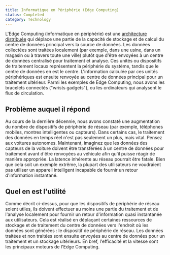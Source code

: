 ```yaml
---
title: Informatique en Périphérie (Edge Computing)
status: Completed
category: Technology
---
```


L'Edge Computing (informatique en périphérie) est une [architecture distribuée](/fr/distributed-systems/) qui déplace une partie de la capacité de stockage et de calcul du centre de données principal vers la source de données.
Les données collectées sont traitées localement (par exemple, dans une usine, dans un magasin ou à travers toute une ville) plutôt que d'être envoyées à un centre de données centralisé pour traitement et analyse.
Ces unités ou dispositifs de traitement locaux représentent la périphérie du système, tandis que le centre de données en est le centre.
L'information calculée par ces unités périphériques est ensuite renvoyée au centre de données principal pour un traitement ultérieur.
Parmi les exemples de Edge Computing, nous avons les bracelets connectés ("wrists gadgets"), ou les ordinateurs qui analysent le flux de circulation.

## Problème auquel il répond

Au cours de la dernière décennie, nous avons constaté une augmentation du nombre de dispositifs de périphérie de réseau (par exemple, téléphones mobiles, montres intelligentes ou capteurs).
Dans certains cas, le traitement des données en temps réel n'est pas seulement un plus, mais vital.
Pensez aux voitures autonomes.
Maintenant, imaginez que les données des capteurs de la voiture doivent être transférées à un centre de données pour traitement avant d'être renvoyées au véhicule afin qu'il puisse réagir de manière appropriée.
La latence inhérente au réseau pourrait être fatale.
Bien que cela soit un exemple extrême, la plupart des utilisateurs ne voudraient pas utiliser un appareil intelligent incapable de fournir un retour d'information instantané.

## Quel en est l'utilité

Comme décrit ci-dessus, pour que les dispositifs de périphérie de réseau soient utiles, ils doivent effectuer au moins une partie du traitement et de l'analyse localement pour fournir un retour d'information quasi instantanée aux utilisateurs.
Cela est réalisé en déplaçant certaines ressources de stockage et de traitement du centre de données vers l'endroit où les données sont générées : le dispositif de périphérie de réseau.
Les données traitées et non traitées sont ensuite envoyées au centre de données pour un traitement et un stockage ultérieurs.
En bref, l'efficacité et la vitesse sont les principaux moteurs de l'Edge Computing.